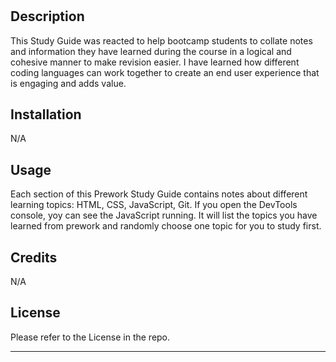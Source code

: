 # <Prework Study Guide Webpage>

## Description

This Study Guide was reacted to help bootcamp students to collate notes and information they have learned during the course in a logical and cohesive manner to make revision easier. I have learned how different coding languages can work together to create an end user experience that is engaging and adds value.


## Installation

N/A

## Usage

Each section of this Prework Study Guide contains notes about different learning topics: HTML, CSS, JavaScript, Git. If you open the DevTools console, yoy can see the JavaScript running. It will list the topics you have learned from prework and randomly choose one topic for you to study first.

## Credits

N/A

## License

Please refer to the License in the repo.

---
